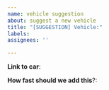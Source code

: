 ```yaml
---
name: vehicle suggestion
about: suggest a new vehicle
title: "[SUGGESTION] Vehicle:"
labels: 
assignees: ''

---
```


**Link to car**:

**How fast should we add this**?:
